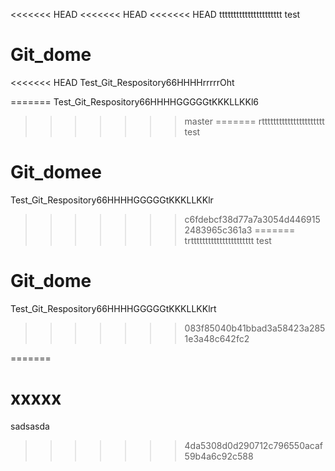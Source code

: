 <<<<<<< HEAD
<<<<<<< HEAD
<<<<<<< HEAD
tttttttttttttttttttttt
test
# Git_dome
<<<<<<< HEAD
Test_Git_Respository66HHHHrrrrrOht

=======
Test_Git_Respository66HHHHGGGGGtKKKLLKKl6
>>>>>>> master
=======
rtttttttttttttttttttttt
test
# Git_domee
Test_Git_Respository66HHHHGGGGGtKKKLLKKlr
>>>>>>> c6fdebcf38d77a7a3054d4469152483965c361a3
=======
trtttttttttttttttttttttt
test
# Git_dome
Test_Git_Respository66HHHHGGGGGtKKKLLKKlrt
>>>>>>> 083f85040b41bbad3a58423a2851e3a48c642fc2


=======
# xxxxx
sadsasda
>>>>>>> 4da5308d0d290712c796550acaf59b4a6c92c588
